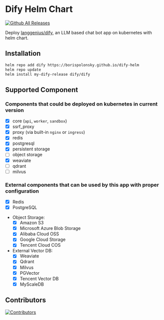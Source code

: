 # Dify Helm Chart

[![Github All Releases](https://img.shields.io/github/downloads/borispolonsky/dify-helm/total.svg)](https://github.com/borispolonsky/dify-helm/releases)

Deploy [langgenius/dify](https://github.com/langgenius/dify), an LLM based chat bot app on kubernetes with helm chart.

## Installation

```bash
helm repo add dify https://borispolonsky.github.io/dify-helm
helm repo update
helm install my-dify-release dify/dify
```

## Supported Component

### Components that could be deployed on kubernetes in current version

- [x] core (`api`, `worker`, `sandbox`)
- [x] ssrf_proxy
- [x] proxy (via built-in `nginx` or `ingress`)
- [x] redis
- [x] postgresql
- [x] persistent storage
- [ ] object storage
- [x] weaviate
- [ ] qdrant
- [ ] milvus

### External components that can be used by this app with proper configuration

- [x] Redis
- [x] PostgreSQL
- Object Storage:
  - [x] Amazon S3
  - [x] Microsoft Azure Blob Storage
  - [x] Alibaba Cloud OSS
  - [x] Google Cloud Storage
  - [x] Tencent Cloud COS
- External Vector DB:
  - [x] Weaviate
  - [x] Qdrant
  - [x] Milvus
  - [x] PGVector
  - [x] Tencent Vector DB
  - [x] MyScaleDB

## Contributors

[![Contributors](https://contrib.rocks/image?repo=borispolonsky/dify-helm)](https://github.com/borispolonsky/dify-helm/graphs/contributors)
